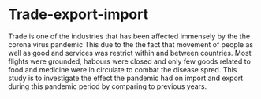 # Trade-export-import
Trade is one of the industries that has been affected immensely by the the corona virus pandemic
This due to the the fact that movement of people as well as good and services was restrict within and between countries.
Most flights were grounded, habours were closed and only few goods related to food and medicine were in circulate to combat the disease spred.
This study is to investigate the effect the pandemic had on import and export during this pandemic period by comparing to previous years.
